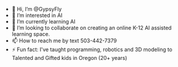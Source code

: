 - 👋 Hi, I’m @GypsyFly
- 👀 I’m interested in AI
- 🌱 I’m currently learning AI
- 💞️ I’m looking to collaborate on creating an online K-12 AI assisted learning space.
- 📫 How to reach me by text 503-442-7379
- ⚡ Fun fact: I've taught programming, robotics and 3D modeling to Talented and Gifted kids in Oregon (20+ years)

<!---
GypsyFly/GypsyFly is a ✨ special ✨ repository because its `README.md` (this file) appears on your GitHub profile.
You can click the Preview link to take a look at your changes.
--->

